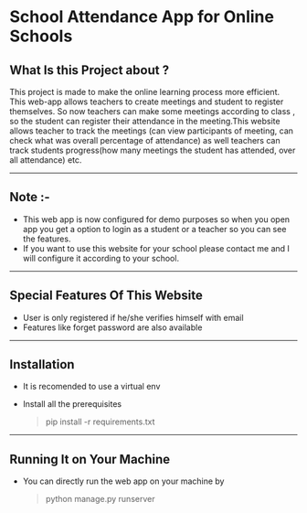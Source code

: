 # School Attendance App for Online Schools

## What Is this Project about ?
This project is made to make the online learning process more efficient. This web-app allows teachers to create meetings and student to register themselves. So now teachers can make some meetings according to class , so the student can register their attendance in the meeting.This website allows teacher to track the meetings (can view participants of meeting, can check what was overall percentage of attendance) as well teachers can track students progress(how many meetings the student has attended, over all attendance) etc.

---

## Note :-
* This web app is now configured for demo purposes so when you open app you get a option to login as a student or a teacher so you can see the features.
* If you want to use this website for your school please contact me and I will configure it according to your school. 

---

## Special Features Of This Website
* User is only registered if he/she verifies himself with email
* Features like forget password are also available 
---
## Installation
* It is recomended to use a virtual env

* Install all the prerequisites 
    > pip install -r requirements.txt
---

## Running It on Your Machine

* You can directly run the web app on your machine by
    > python manage.py runserver
